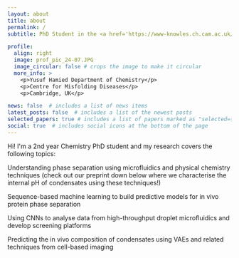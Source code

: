 ```yaml
---
layout: about
title: about
permalink: /
subtitle: PhD Student in the <a href='https://www-knowles.ch.cam.ac.uk/'>Knowles Lab</a> at the University of Cambridge

profile:
  align: right
  image: prof_pic_24-07.JPG
  image_circular: false # crops the image to make it circular
  more_info: >
    <p>Yusuf Hamied Department of Chemistry</p>
    <p>Centre for Misfolding Diseases</p>
    <p>Cambridge, UK</p>

news: false  # includes a list of news items
latest_posts: false  # includes a list of the newest posts
selected_papers: true # includes a list of papers marked as "selected={true}"
social: true  # includes social icons at the bottom of the page
---
```


Hi! I'm a 2nd year Chemistry PhD student and my research covers the following topics:

Understanding phase separation using microfluidics and physical chemistry techniques (check out our preprint down below where we characterise the internal pH of condensates using these techniques!)
  
Sequence-based machine learning to build predictive models for in vivo protein phase separation
  
Using CNNs to analyse data from high-throughput droplet microfluidics and develop screening platforms
   
Predicting the in vivo composition of condensates using VAEs and related techniques from cell-based imaging
